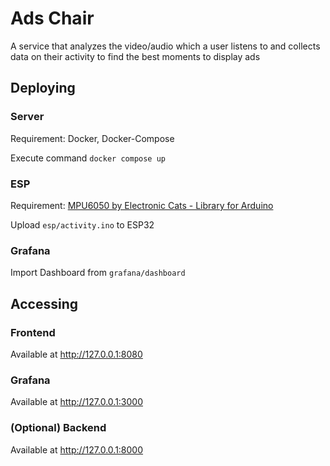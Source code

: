 # Ads Chair

A service that analyzes the video/audio which a user listens to and collects data on their activity to find the best moments to display ads

## Deploying

### Server

Requirement: Docker, Docker-Compose

Execute command `docker compose up`

### ESP

Requirement: [MPU6050 by Electronic Cats - Library for Arduino](https://www.arduino.cc/reference/en/libraries/mpu6050/)

Upload `esp/activity.ino` to ESP32

### Grafana

Import Dashboard from `grafana/dashboard`

## Accessing

### Frontend

Available at http://127.0.0.1:8080

### Grafana

Available at http://127.0.0.1:3000

### (Optional) Backend

Available at http://127.0.0.1:8000
